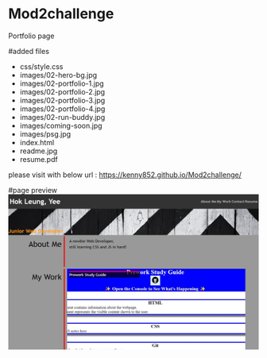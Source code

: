 # Mod2challenge
Portfolio page

#added files
- css/style.css
- images/02-hero-bg.jpg
- images/02-portfolio-1.jpg
- images/02-portfolio-2.jpg
- images/02-portfolio-3.jpg
- images/02-portfolio-4.jpg
- images/02-run-buddy.jpg
- images/coming-soon.jpg
- images/psg.jpg
- index.html
- readme.jpg
- resume.pdf

please visit with below url : https://kenny852.github.io/Mod2challenge/

#page preview
![portfolio demo](./readme.jpg)
